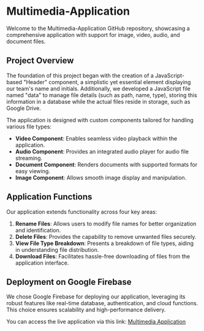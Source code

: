 <!DOCTYPE html>
<html lang="en">
<body>

<h1>Multimedia-Application</h1>
<p>Welcome to the Multimedia-Application GitHub repository, showcasing a comprehensive application with support for image, video, audio, and document files.</p>

<h2>Project Overview</h2>
<p>The foundation of this project began with the creation of a JavaScript-based "Header" component, a simplistic yet essential element displaying our team's name and initials. Additionally, we developed a JavaScript file named "data" to manage file details (such as path, name, type), storing this information in a database while the actual files reside in storage, such as Google Drive.</p>

<p>The application is designed with custom components tailored for handling various file types:</p>

<ul>
  <li><strong>Video Component</strong>: Enables seamless video playback within the application.</li>
  <li><strong>Audio Component</strong>: Provides an integrated audio player for audio file streaming.</li>
  <li><strong>Document Component</strong>: Renders documents with supported formats for easy viewing.</li>
  <li><strong>Image Component</strong>: Allows smooth image display and manipulation.</li>
</ul>

<h2>Application Functions</h2>
<p>Our application extends functionality across four key areas:</p>

<ol>
  <li><strong>Rename Files</strong>: Allows users to modify file names for better organization and identification.</li>
  <li><strong>Delete Files</strong>: Provides the capability to remove unwanted files securely.</li>
  <li><strong>View File Type Breakdown</strong>: Presents a breakdown of file types, aiding in understanding file distribution.</li>
  <li><strong>Download Files</strong>: Facilitates hassle-free downloading of files from the application interface.</li>
</ol>

<h2>Deployment on Google Firebase</h2>
<p>We chose Google Firebase for deploying our application, leveraging its robust features like real-time database, authentication, and cloud functions. This choice ensures scalability and high-performance delivery.</p>

<p>You can access the live application via this link: <a href="https://sunny-multimedia-app-26a49.web.app/" target="_blank">Multimedia Application</a></p>

</body>
</html>
